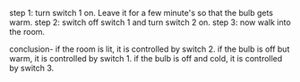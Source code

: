 step 1: turn switch 1 on. Leave it for a few minute's so that the bulb gets warm.
step 2: switch off switch 1 and turn switch 2 on. 
step 3: now walk into the room. 

conclusion- 
 if the room is lit, it is controlled by switch 2.
 if the bulb is off but warm, it is controlled by switch 1.
 if the bulb is off and cold, it is controlled by switch 3.